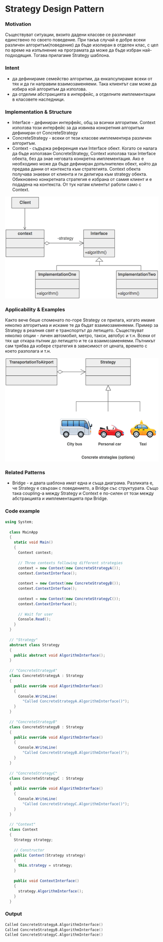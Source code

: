 # Strategy Design Pattern

### Motivation

Съществуват ситуации, вкоито дадени класове се различават единствено по своето поведение. При такъв случай е добре всеки различен алгоритъм(поведение) да бъде изолиран в отделен клас, с цел по време на изпълнение на програмата да може да бъде избран най-подходящия. Тогава прилагаме Strategy шаблона.

### Intent
*   да дефинираме семейство алгоритми, да енкапсулираме всеки от тях и да ги направим взаимозаменяеми. Така клиентът сам може да избира кой алгоритъм да използва.  
*   да отделим абстракцията в интерфейс, а отделните имплементации в класовете наследници.

### Implementation & Structure
*   Interface - дефиниран интерфейс, общ за всички алгоритми. Context използва този интерфейс за да извиква конкретния алгоритъм дефиниран от ConcreteStrategy
*   ConcreteStrategy - всеки от тези класове имплементира различен алгоритъм.
*   Context - съдържа референция към Interface обект. Когато се налага да бъде използван ConcreteStrategy, Context използва тази Interface обекта, без да знае неговата конкретна имплементация. Ако е необходимо може да бъде дефиниран допълнителен обект, който да предава данни от контекста към стратегията. Context обекта получава знаевки от клиента и ги делигира към strategy обекта. Обикновено конкретната стратегия е избрана от самия клиент и е подадена на контекста. От тук натам клиентът работи само с Context.

![Strategy structure](Strategy.png)

### Applicability & Examples

Както вече беше споменато по-горе Strategy се прилага, когато имаме няколко алгоритъма и искаме те да бъдат взаимозаменяеми. Пример за Strategy в реалния свят е транспортът до летището. Съществуват няколко опции - личен автомобил, метро, такси, автобус и т.н. Всеки от тях ще откара пътник до летището и те са взаимозаменяеми. Пътникът сам трябва да избере стратегия в зависимост от цената, времето с което разполага и т.н.

![Strategy example](Strategy_example.png)

### Related Patterns

*   Bridge - и двата шаблона имат една и съща диаграма. Разликата е, че Strategy е свързан с поведението, а Bridge със структурата. Също така coupling-а между Strategy и Context е по-силен от този между абстракцията и имплементацията при Bridge.

### Code example
```cs
using System;

  class MainApp
  {
    static void Main()
    {
      Context context;

      // Three contexts following different strategies 
      context = new Context(new ConcreteStrategyA());
      context.ContextInterface();

      context = new Context(new ConcreteStrategyB());
      context.ContextInterface();

      context = new Context(new ConcreteStrategyC());
      context.ContextInterface();

      // Wait for user 
      Console.Read();
    }
  }

  // "Strategy" 
  abstract class Strategy
  {
    public abstract void AlgorithmInterface();
  }

  // "ConcreteStrategyA" 
  class ConcreteStrategyA : Strategy
  {
    public override void AlgorithmInterface()
    {
      Console.WriteLine(
        "Called ConcreteStrategyA.AlgorithmInterface()");
    }
  }

  // "ConcreteStrategyB" 
  class ConcreteStrategyB : Strategy
  {
    public override void AlgorithmInterface()
    {
      Console.WriteLine(
        "Called ConcreteStrategyB.AlgorithmInterface()");
    }
  }

  // "ConcreteStrategyC" 
  class ConcreteStrategyC : Strategy
  {
    public override void AlgorithmInterface()
    {
      Console.WriteLine(
        "Called ConcreteStrategyC.AlgorithmInterface()");
    }
  }

  // "Context" 
  class Context
  {
    Strategy strategy;

    // Constructor 
    public Context(Strategy strategy)
    {
      this.strategy = strategy;
    }

    public void ContextInterface()
    {
      strategy.AlgorithmInterface();
    }
  }

```

### Output

```c
Called ConcreteStrategyA.AlgorithmInterface()
Called ConcreteStrategyB.AlgorithmInterface()
Called ConcreteStrategyC.AlgorithmInterface()
```